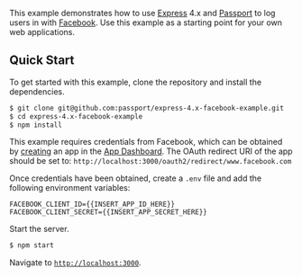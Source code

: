 This example demonstrates how to use [Express](https://expressjs.com) 4.x and
[Passport](https://www.passportjs.org) to log users in with [Facebook](https://www.facebook.com).
Use this example as a starting point for your own web applications.

## Quick Start

To get started with this example, clone the repository and install the
dependencies.

```bash
$ git clone git@github.com:passport/express-4.x-facebook-example.git
$ cd express-4.x-facebook-example
$ npm install
```

This example requires credentials from Facebook, which can be obtained by
[creating](https://developers.facebook.com/docs/development/create-an-app) an
app in the [App Dashboard](https://developers.facebook.com/apps).
The OAuth redirect URI of the app should be set to: `http://localhost:3000/oauth2/redirect/www.facebook.com`

Once credentials have been obtained, create a `.env` file and add the following
environment variables:

```
FACEBOOK_CLIENT_ID={{INSERT_APP_ID_HERE}}
FACEBOOK_CLIENT_SECRET={{INSERT_APP_SECRET_HERE}}
```

Start the server.

```bash
$ npm start
```

Navigate to [`http://localhost:3000`](http://localhost:3000).

